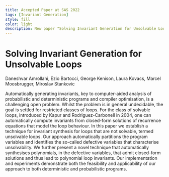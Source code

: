 ```yaml
---
title: Accepted Paper at SAS 2022
tags: [Invariant Generation]  
style: fill
color: light
description: New paper "Solving Invariant Generation for Unsolvable Loops" accepted to be presented at SAS 2022, the 29th Static Analysis Symposium.
---
```


# Solving Invariant Generation for Unsolvable Loops
Daneshvar Amrollahi, Ezio Bartocci, George Kenison, Laura Kovacs, Marcel Moosbrugger, Miroslav Stankovic


Automatically generating invariants, key to computer-aided analysis of probabilistic 
and deterministic programs and compiler optimisation, is a challenging open problem. 
Whilst the problem is in general undecidable, the goal is settled for restricted 
classes of loops. For the class of solvable loops, introduced by Kapur and 
Rodriguez-Carbonell in 2004, one can automatically compute invariants from 
closed-form solutions of recurrence equations that model the loop behaviour. 
In this paper we establish a technique for invariant synthesis for loops that 
are not solvable, termed unsolvable loops. Our approach automatically partitions 
the program variables and identifies the so-called defective variables that 
characterise unsolvability. We further present a novel technique that automatically 
synthesises polynomials, in the defective variables, that admit closed-form solutions 
and thus lead to polynomial loop invariants. Our implementation and experiments 
demonstrate both the feasibility and applicability of our approach to both 
deterministic and probabilistic programs.